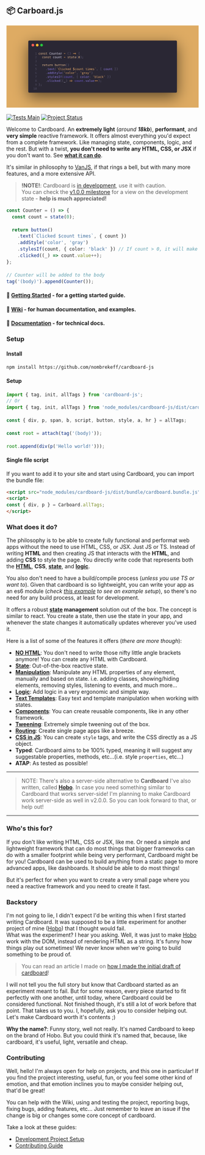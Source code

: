 ## 📦 Carboard.js


![](./header-img.png)

[![Tests Main](https://github.com/nombrekeff/cardboard-js/actions/workflows/test_main.yml/badge.svg?branch=main&event=push)](https://github.com/nombrekeff/cardboard-js/actions/workflows/test_main.yml)
[![Project Status](https://img.shields.io/badge/Project_Status-Semi_Stable-orange)](https://github.com/nombrekeff/cardboard-js/milestone/1)

Welcome to Cardboard. An **extremely light** (_around **18kb**_), **performant**, and **very simple** reactive framework. It offers almost everything you'd expect from a complete framework. Like managing state, components, logic, and the rest. But with a twist, **you don't need to write any HTML, CSS, or JSX** if you don't want to. See **[what it can do](https://github.com/nombrekeff/cardboard-js#what-does-it-do)**.


It's similar in philosophy to [VanJS](https://vanjs.org/), if that rings a bell, but with many more features, and a more extensive API.

> **!NOTE!**: Cardboard is [in development]((https://github.com/nombrekeff/cardboard-js/wiki/Project-Status)), use it with caution.  
> You can check the [v1.0.0 milestone](https://github.com/nombrekeff/cardboard-js/milestone/1) for a view on the development state - **help is much appreciated!**


```ts
const Counter = () => {
  const count = state(0);

  return button()
    .text(`Clicked $count times`, { count })
    .addStyle('color', 'gray')
    .stylesIf(count, { color: 'black' }) // If count > 0, it will make the color black
    .clicked((_) => count.value++);
};

// Counter will be added to the body
tag('(body)').append(Counter());
```

#### 🔸 [Getting Started](https://github.com/nombrekeff/cardboard-js/wiki/Getting-Started) - for a getting started guide.
#### 🔸 [Wiki](https://github.com/nombrekeff/cardboard-js/wiki/Examples) - for human documentation, and examples.
#### 🔸 [Documentation](https://nombrekeff.github.io/cardboard-js/) - for technical docs.

### Setup
#### Install

```
npm install https://github.com/nombrekeff/cardboard-js
```
#### Setup

```ts
import { tag, init, allTags } from 'cardboard-js';
// Or
import { tag, init, allTags } from 'node_modules/cardboard-js/dist/cardboard.js';

const { div, p, span, b, script, button, style, a, hr } = allTags;

const root = attach(tag('(body)'));

root.append(div(p('Hello world!')));
```

#### Single file script

If you want to add it to your site and start using Cardboard, you can import the bundle file:


```html
<script src="node_modules/cardboard-js/dist/bundle/cardboard.bundle.js"></script>
<script>
const { div, p } = Carboard.allTags;
</script>
```

### What does it do?

The philosophy is to be able to create fully functional and performat web apps without the need to use HTML, CSS, or JSX. Just JS or TS. Instead of writing **HTML** and then creating JS that interacts with the **HTML**, and adding **CSS** to style the page. You directly write code that represents both the [**HTML**](https://github.com/nombrekeff/cardboard-js/wiki/Tags), **CSS**, [**state**](https://github.com/nombrekeff/cardboard-js/wiki/State), and [**logic**](https://github.com/nombrekeff/cardboard-js/wiki/Logic). 


You also don't need to have a build/compile process (_unless you use TS or want to_). Given that cardboard is so lightweight, you can write your app as an es6 module (_check [this example](./examples/clock) to see an example setup_), so there's no need for any build process, at least for development. 


It offers a robust **[state](#state) management** solution out of the box. The concept is similar to react. You create a state, then use the state in your app, and whenever the state changes it automatically updates wherever you've used it. 

Here is a list of some of the features it offers (_there are more though_):
* **[NO HTML](https://github.com/nombrekeff/cardboard-js/wiki/Tags)**: You don't need to write those nifty little angle brackets anymore! You can create any HTML with Cardboard.
* **[State](https://github.com/nombrekeff/cardboard-js/wiki/State)**: Out-of-the-box reactive state.
* **[Manipulation](https://github.com/nombrekeff/cardboard-js/wiki/Manipulating-Tags)**: Manipulate any HTML properties of any element, manually and based on state. i.e. adding classes, showing/hiding elements, removing styles, listening to events, and much more...  
* **[Logic](https://github.com/nombrekeff/cardboard-js/wiki/Logic)**: Add logic in a very ergonomic and simple way.
* **[Text Templates](https://github.com/nombrekeff/cardboard-js/wiki/Text-Templates)**: Easy text and template manipulation when working with states.
* **[Components](https://github.com/nombrekeff/cardboard-js/wiki/Reusable-Component)**: You can create reusable components, like in any other framework.
* **[Tweening](https://github.com/nombrekeff/cardboard-js/wiki/Tweening)**: Extremely simple tweening out of the box.
* **[Routing](https://github.com/nombrekeff/cardboard-js/wiki/Routing)**: Create single page apps like a breeze.
* **[CSS in JS](#css-in-js)**: You can create `style` tags, and write the CSS directly as a JS object.
* **Typed**: Cardboard aims to be 100% typed, meaning it will suggest any suggestable properties, methods, etc...(i.e. style `properties`, etc...)
* **ATAP**: As tested as possible!

----
> NOTE: There's also a server-side alternative to **Cardboard** I've also written, called [**Hobo**](https://github.com/nombrekeff/hobo-js). In case you need something similar to Cardboard that works server-side!
> I'm planning to make Cardboard work server-side as well in v2.0.0. So you can look forward to that, or help out!
----

### Who's this for?


If you don't like writing HTML, CSS or JSX, like me. Or need a simple and lightweight framework that can do most things that bigger frameworks can do with a smaller footprint while being very performant, Cardboard might be for you! Cardboard can be used to build anything from a static page to more advanced apps, like dashboards. It should be able to do most things!

But it's perfect for when you want to create a very small page where you need a reactive framework and you need to create it fast. 

### Backstory

I'm not going to lie, I didn't expect I'd be writing this when I first started writing Cardboard. It was supposed to be a little experiment for another project of mine ([Hobo](https://github.com/nombrekeff/hobo-js)) that I thought would fail.  
What was the experiment? I hear you asking. Well, it was just to make [Hobo](https://github.com/nombrekeff/hobo-js) work with the DOM, instead of rendering HTML as a string. It's funny how things play out sometimes! We never know when we're going to build something to be proud of. 

> You can read an article I made on [how I made the initial draft of cardboard](https://dev.to/nombrekeff/from-concept-to-reality-my-process-of-building-cardboard-40fb)!

I will not tell you the full story but know that Cardboard started as an experiment meant to fail. But for some reason, every piece started to fit perfectly with one another, 
until today, where Cardboard could be considered functional. Not finished though, it's still a lot of work before that point. That takes us to you. I, hopefully, ask you to consider helping out. Let's make Cardboard worth it's contents ;)

**Why the name?**: Funny story, well not really. It's named Cardboard to keep on the brand of Hobo. But you could think it's named that, because, like cardboard, it's useful, light, versatile and cheap. 

### Contributing

Well, hello! I'm always open for help on projects, and this one in particular! If you find the project interesting, useful, fun, or you feel some other kind of emotion, and that emotion inclines you to maybe consider helping out, that'd be great! 

You can help with the Wiki, using and testing the project, reporting bugs, fixing bugs, adding features, etc... Just remember to leave an issue if the change is big or changes some core concept of cardboard.

Take a look at these guides:
* [Development Project Setup](https://github.com/nombrekeff/cardboard-js/wiki/Development-Guide)
* [Contributing Guide](https://github.com/nombrekeff/cardboard-js/wiki/Contributing-Guide)





